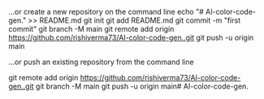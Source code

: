 …or create a new repository on the command line
echo "# AI-color-code-gen." >> README.md
git init
git add README.md
git commit -m "first commit"
git branch -M main
git remote add origin https://github.com/rishiverma73/AI-color-code-gen..git
git push -u origin main


…or push an existing repository from the command line

git remote add origin https://github.com/rishiverma73/AI-color-code-gen..git
git branch -M main
git push -u origin main# AI-color-code-gen.
